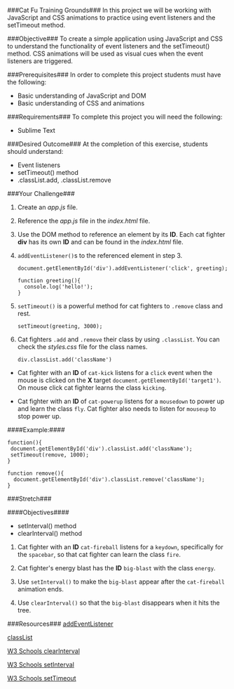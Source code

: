 ###Cat Fu Training Grounds###
In this project we will be working with JavaScript and CSS animations to practice using event listeners and the setTimeout method.

###Objective###
To create a simple application using JavaScript and CSS to understand the functionality of event listeners and the setTimeout() method. CSS animations will be used as visual cues when the event listeners are triggered.

###Prerequisites###
In order to complete this project students must have the following:
* Basic understanding of JavaScript and DOM
* Basic understanding of CSS and animations

###Requirements###
To complete this project you will need the following:
* Sublime Text

###Desired Outcome###
At the completion of this exercise, students should understand:
* Event listeners
* setTimeout() method
* .classList.add, .classList.remove

###Your Challenge###
1. Create an *app.js* file.
2. Reference the *app.js* file in the *index.html* file.
3. Use the DOM method to reference an element by its **ID**. Each cat fighter **div** has its own **ID** and can be found in the *index.html* file.
4. `addEventListener()`s to the referenced element in step 3.

    ```
    document.getElementById('div').addEventListener('click', greeting);

    function greeting(){
      console.log('hello!');
    }
    ```

5. `setTimeout()` is a powerful method for cat fighters to `.remove` class and rest.

    ```
    setTimeout(greeting, 3000);
    ```

6. Cat fighters `.add` and `.remove` their class by using `.classList`. You can check the *styles.css* file for the class names.

    ```
    div.classList.add('className')
    ```

* Cat fighter with an **ID** of `cat-kick` listens for a `click` event when the mouse is clicked on the **X** target `document.getElementById('target1')`. On mouse click cat fighter learns the class `kicking`.


* Cat fighter with an **ID** of `cat-powerup` listens for a `mousedown` to power up and learn the class `fly`. Cat fighter also needs to listen for `mouseup` to stop power up.

####Example:####
```
function(){
 document.getElementById('div').classList.add('className');
 setTimeout(remove, 1000);
}

function remove(){
  document.getElementById('div').classList.remove('className');
}
```

###Stretch###

####Objectives####
* setInterval() method
* clearInterval() method


1. Cat fighter with an **ID** `cat-fireball` listens for a `keydown`, specifically for the `spacebar`, so that cat fighter can learn the class `fire`.

2. Cat fighter's energy blast has the **ID** `big-blast` with the class `energy`.

3. Use `setInterval()` to make the `big-blast` appear after the `cat-fireball` animation ends.

4. Use `clearInterval()` so that the `big-blast` disappears when it hits the tree.


###Resources###
[addEventListener](http://www.w3schools.com/js/js_htmldom_eventlistener.asp)

[classList](http://www.w3schools.com/jsref/prop_element_classlist.asp)

[W3 Schools clearInterval](http://www.w3schools.com/jsref/met_win_clearinterval.asp)

[W3 Schools setInterval](http://www.w3schools.com/jsref/met_win_setinterval.asp)

[W3 Schools setTimeout](http://www.w3schools.com/jsref/met_win_settimeout.asp)